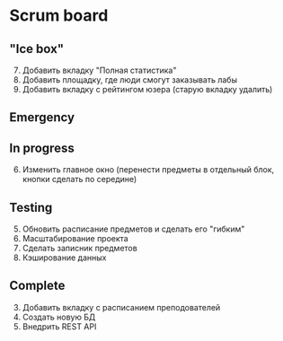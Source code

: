# Scrum board

"Ice box"
---------------------  
7. Добавить вкладку "Полная статистика"  
8. Добавить площадку, где люди смогут заказывать лабы  
9. Добавить вкладку с рейтингом юзера (старую вкладку удалить)  

Emergency
---------------------

In progress
---------------------
6. Изменить главное окно (перенести предметы в отдельный блок, кнопки сделать по середине)  

Testing
---------------------
5. Обновить расписание предметов и сделать его "гибким"  
1. Масштабирование проекта  
11. Сделать записник предметов
4. Кэширование данных  

Complete
---------------------
3. Добавить вкладку с расписанием преподователей  
2. Создать новую БД  
10. Внедрить REST API  
